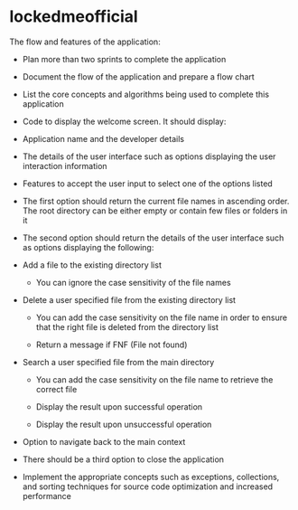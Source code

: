# lockedmeofficial
The flow and features of the application:

* Plan more than two sprints to complete the application

* Document the flow of the application and prepare a flow chart 

* List the core concepts and algorithms being used to complete this application

* Code to display the welcome screen. It should display:

- Application name and the developer details 

- The details of the user interface such as options displaying the user interaction information 

- Features to accept the user input to select one of the options listed 

* The first option should return the current file names in ascending order. The root directory can be either empty or contain few files or folders in it

* The second option should return the details of the user interface such as options displaying the following:

* Add a file to the existing directory list

  - You can ignore the case sensitivity of the file names 

* Delete a user specified file from the existing directory list

  - You can add the case sensitivity on the file name in order to ensure that the right file is deleted from the directory list

  - Return a message if FNF (File not found)

* Search a user specified file from the main directory

  - You can add the case sensitivity on the file name to retrieve the correct file

  - Display the result upon successful operation

  - Display the result upon unsuccessful operation

* Option to navigate back to the main context

* There should be a third option to close the application

* Implement the appropriate concepts such as exceptions, collections, and sorting techniques for source code optimization and increased performance 
